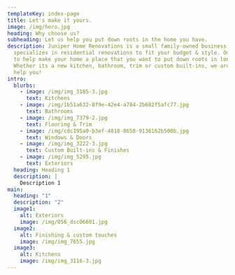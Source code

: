 ```yaml
---
templateKey: index-page
title: Let's make it yours.
image: /img/hero.jpg
heading: Why choose us?
subheading: Let us help you put down roots in the home you have.
description: Juniper Home Renovations is a small family-owned business that
  specializes in residential renovations to fit your budget & style. Our goal is
  to help make your home a place that you want to put down roots in long-term.
  Whether its a new kitchen, bathroom, trim or custom built-ins, we are ready to
  help you!
intro:
  blurbs:
    - image: /img/img_3185-3.jpg
      text: Kitchens
    - image: /img/1b51a632-8f9e-42e4-a784-2b602f5afc77.jpg
      text: Bathrooms
    - image: /img/img_7379-2.jpg
      text: Flooring & Trim
    - image: /img/cdc195a0-b3ef-4818-8650-9136162b500b.jpg
      text: Windows & Doors
    - image: /img/img_3222-3.jpg
      text: Custom Built-ins & Finishes
    - image: /img/img_5295.jpg
      text: Exteriors
  heading: Heading 1
  description: |
    Description 1
main:
  heading: "1"
  description: "2"
  image1:
    alt: Exteriors
    image: /img/056_dsc06601.jpg
  image2:
    alt: Finishing & custom touches
    image: /img/img_7655.jpg
  image3:
    alt: Kitchens
    image: /img/img_3116-3.jpg
---
```

